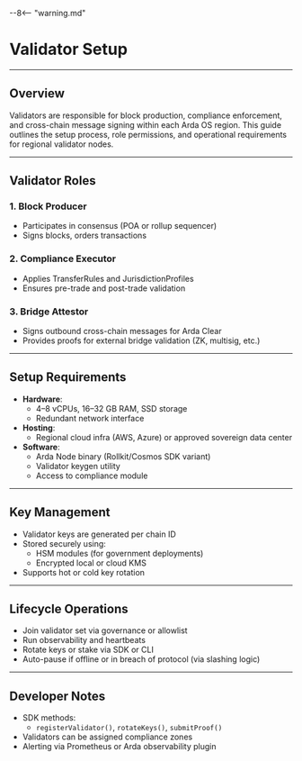 --8<-- "warning.md"
# Validator Setup

---

## Overview

Validators are responsible for block production, compliance enforcement, and cross-chain message signing within each Arda OS region. This guide outlines the setup process, role permissions, and operational requirements for regional validator nodes.

---

## Validator Roles

### 1. **Block Producer**
- Participates in consensus (POA or rollup sequencer)
- Signs blocks, orders transactions

### 2. **Compliance Executor**
- Applies TransferRules and JurisdictionProfiles
- Ensures pre-trade and post-trade validation

### 3. **Bridge Attestor**
- Signs outbound cross-chain messages for Arda Clear
- Provides proofs for external bridge validation (ZK, multisig, etc.)

---

## Setup Requirements

- **Hardware**:
  - 4–8 vCPUs, 16–32 GB RAM, SSD storage
  - Redundant network interface
- **Hosting**:
  - Regional cloud infra (AWS, Azure) or approved sovereign data center
- **Software**:
  - Arda Node binary (Rollkit/Cosmos SDK variant)
  - Validator keygen utility
  - Access to compliance module

---

## Key Management

- Validator keys are generated per chain ID
- Stored securely using:
  - HSM modules (for government deployments)
  - Encrypted local or cloud KMS
- Supports hot or cold key rotation

---

## Lifecycle Operations

- Join validator set via governance or allowlist
- Run observability and heartbeats
- Rotate keys or stake via SDK or CLI
- Auto-pause if offline or in breach of protocol (via slashing logic)

---

## Developer Notes

- SDK methods:
  - `registerValidator()`, `rotateKeys()`, `submitProof()`
- Validators can be assigned compliance zones
- Alerting via Prometheus or Arda observability plugin
